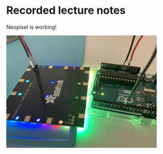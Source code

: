 # Recorded lecture notes

Neopixel is working!

<img src="https://github.com/SalamaAlmheiri/Performing-Robots/blob/main/september27/Neopixel.png" width=400 align=center> 
